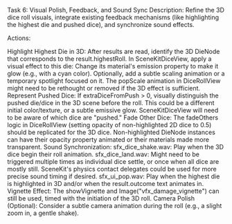 Task 6: Visual Polish, Feedback, and Sound Sync
Description: Refine the 3D dice roll visuals, integrate existing feedback mechanisms (like highlighting the highest die and pushed dice), and synchronize sound effects.

Actions:

Highlight Highest Die in 3D:
After results are read, identify the 3D DieNode that corresponds to the result.highestRoll.
In SceneKitDiceView, apply a visual effect to this die:
Change its material's emission property to make it glow (e.g., with a cyan color).
Optionally, add a subtle scaling animation or a temporary spotlight focused on it.
The popScale animation in DiceRollView might need to be rethought or removed if the 3D effect is sufficient.
Represent Pushed Dice:
If extraDiceFromPush > 0, visually distinguish the pushed die/dice in the 3D scene before the roll.
This could be a different initial color/texture, or a subtle emissive glow. SceneKitDiceView will need to be aware of which dice are "pushed."
Fade Other Dice:
The fadeOthers logic in DiceRollView (setting opacity of non-highlighted 2D dice to 0.5) should be replicated for the 3D dice.
Non-highlighted DieNode instances can have their opacity property animated or their materials made more transparent.
Sound Synchronization:
sfx_dice_shake.wav: Play when the 3D dice begin their roll animation.
sfx_dice_land.wav: Might need to be triggered multiple times as individual dice settle, or once when all dice are mostly still. SceneKit's physics contact delegates could be used for more precise sound timing if desired.
sfx_ui_pop.wav: Play when the highest die is highlighted in 3D and/or when the result.outcome text animates in.
Vignette Effect:
The showVignette and Image("vfx_damage_vignette") can still be used, timed with the initiation of the 3D roll.
Camera Polish (Optional):
Consider a subtle camera animation during the roll (e.g., a slight zoom in, a gentle shake).